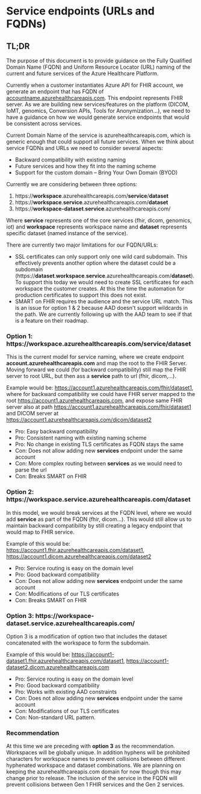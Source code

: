# Service endpoints (URLs and FQDNs)

## TL;DR

The purpose of this document is to provide guidance on the Fully Qualified Domain Name (FQDN) and Uniform Resource Locator (URL) naming of the current and future services of the Azure Healthcare Platform.

Currently when a customer instantiates Azure API for FHIR account, we generate an endpoint that has FQDN  of [accountname.azurehealthcareapis.com](https://accountname.azurehealthcareapis.com). This endpoint represents FHIR server. As we are building new services/features on the platform (DICOM, IoMT, genomics, Conversion APIs, Tools for Anonymization…), we need to have a guidance on how we would generate service endpoints that would be consistent across services.

Current Domain Name of the service is azurehealthcareapis.com, which is generic enough that could support all future services.
When we think about service FQDNs and URLs we need to consider several aspects:

* Backward compatibility with existing naming
* Future services and how they fit into the naming scheme
* Support for the custom domain – Bring Your Own Domain (BYOD)

Currently we are considering between three options:

1. https://**workspace**.azurehealthcareapis.com/**service**/**dataset**
1. https://**workspace**.**service**.azurehealthcareapis.com/**dataset**
1. https://**workspace-dataset**.**service**.azurehealthcareapis.com/

Where **service** represents one of the core services (fhir, dicom, genomics, iot) and **workspace** represents workspace name and **dataset** represents specific dataset (named instance of the service).

There are currently two major limitations for our FQDN/URLs:

* SSL certificates can only support only one wild card subdomain.  This effectively prevents another option where the dataset could be a subdomain (https://**dataset**.**workspace**.**service**.azurehealthcareapis.com/**dataset**).  To support this today we would need to create SSL certificates for each workspace the customer creates.  At this the time the automation for production certificates to support this does not exist.
* SMART on FHIR requires the audience and the service URL match.  This is an issue for option 1 & 2 because AAD doesn't support wildcards in the path.  We are currently following up with the AAD team to see if that is a feature on their roadmap.

### Option 1: https://**workspace**.azurehealthcareapis.com/**service**/**dataset**

This is the current model for service naming, where we create endpoint **account.azurehealthcareapis.com** and map the root to the FHIR Server. Moving forward we could (for backward compatibility) still map the FHIR server to root URL, but then ass a **service** path to url (fhir, dicom,...).

Example would be: https://account1.azurehealthcareapis.com/fhir/dataset1, where for backward compatibility we could have FHIR server mapped to the root https://account1.azurehealthcareapis.com, and expose same FHIR server also at path https://account1.azurehealthcareapis.com/fhir/dataset1 and DICOM server at https://account1.azurehealthcareapis.com/dicom/dataset2

* Pro: Easy backward compatibility
* Pro: Consistent naming with existing naming scheme
* Pro: No change in existing TLS certificates as FQDN stays the same
* Con: Does not allow adding new **services** endpoint under the same account
* Con: More complex routing between **services** as we would need to parse the url
* Con: Breaks SMART on FHIR

### Option 2: https://**workspace**.**service**.azurehealthcareapis.com/**dataset**

In this model, we would break services at the FQDN level, where we would add **service** as part of the FQDN (fhir, dicom...). This would still allow us to maintain backward compatibility by still creating a legacy endpoint that would map to FHIR service.

Example of this would be: https://account1.fhir.azurehealthcareapis.com/dataset1, https://account1.dicom.azurehealthcareapis.com/dataset2

* Pro: Service routing is easy on the domain level
* Pro: Good backward compatibility
* Con: Does not allow adding new **services** endpoint under the same account
* Con: Modifications of our TLS certificates
* Con: Breaks SMART on FHIR

### Option 3: https://**workspace-dataset**.**service**.azurehealthcareapis.com/

Option 3 is a modification of option two that includes the dataset concatenated with the workspace to form the subdomain.

Example of this would be: https://account1-dataset1.fhir.azurehealthcareapis.com/dataset1, https://account1-dataset2.dicom.azurehealthcareapis.com

* Pro: Service routing is easy on the domain level
* Pro: Good backward compatibility
* Pro: Works with existing AAD constraints
* Con: Does not allow adding new **services** endpoint under the same account
* Con: Modifications of our TLS certificates
* Con: Non-standard URL pattern.

### Recommendation

At this time we are preceding with **option 3** as the recommendation. Workspaces will be globally unique.  In addition hyphens will be prohibited characters for workspace names to prevent collisions between different hyphenated workspace and dataset combinations.  We are planning on keeping the azurehealthcareapis.com domain for now though this may change prior to release.  The inclusion of the service in the FQDN will prevent collisions between Gen 1 FHIR services and the Gen 2 services.
